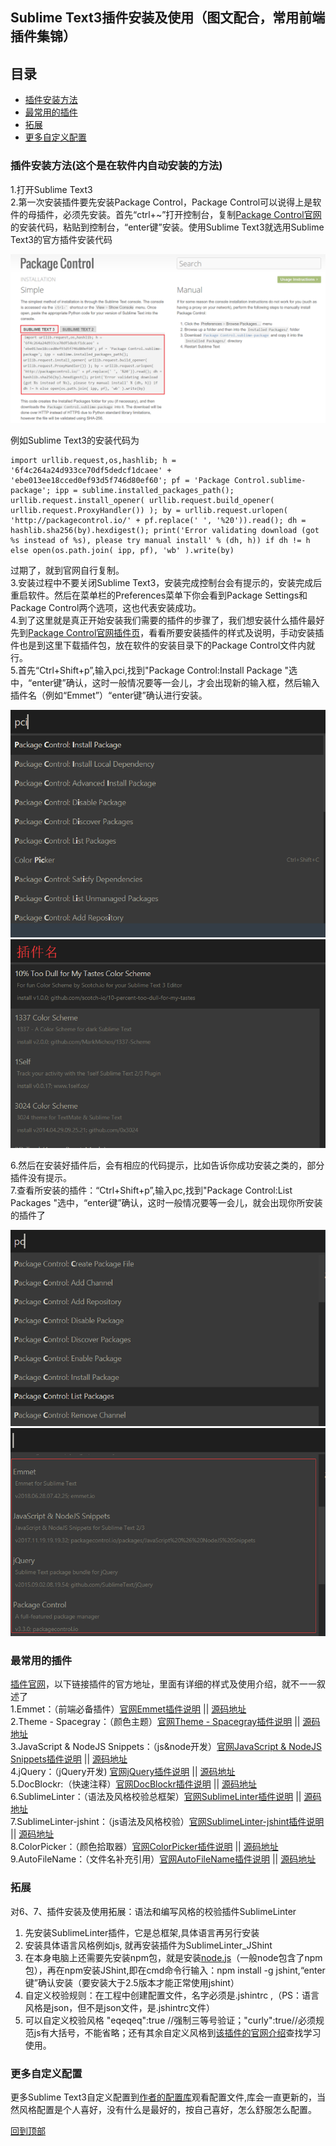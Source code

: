 ## Sublime Text3插件安装及使用（图文配合，常用前端插件集锦）   

<h2 id="01">目录</h2>        

* [插件安装方法](#1)      
* [最常用的插件](#2)       
* [拓展](#3)       
* [更多自定义配置](#4)      

<h3 id="1">插件安装方法(这个是在软件内自动安装的方法)</h3>      

1.打开Sublime Text3   
2.第一次安装插件要先安装Package Control，Package Control可以说得上是软件的母插件，必须先安装。首先“ctrl+~”打开控制台，复制[Package Control官网](https://packagecontrol.io/installation)的安装代码，粘贴到控制台，“enter键”安装。使用Sublime Text3就选用Sublime Text3的官方插件安装代码       

<img src="img/Package Control-installation.PNG">

例如Sublime Text3的安装代码为
```
import urllib.request,os,hashlib; h = '6f4c264a24d933ce70df5dedcf1dcaee' + 'ebe013ee18cced0ef93d5f746d80ef60'; pf = 'Package Control.sublime-package'; ipp = sublime.installed_packages_path(); urllib.request.install_opener( urllib.request.build_opener( urllib.request.ProxyHandler()) ); by = urllib.request.urlopen( 'http://packagecontrol.io/' + pf.replace(' ', '%20')).read(); dh = hashlib.sha256(by).hexdigest(); print('Error validating download (got %s instead of %s), please try manual install' % (dh, h)) if dh != h else open(os.path.join( ipp, pf), 'wb' ).write(by)
```
过期了，就到官网自行复制。   
3.安装过程中不要关闭Sublime Text3，安装完成控制台会有提示的，安装完成后重启软件。然后在菜单栏的Preferences菜单下你会看到Package Settings和Package Control两个选项，这也代表安装成功。  
4.到了这里就是真正开始安装我们需要的插件的步骤了，我们想安装什么插件最好先到[Package Control官网插件页](https://packagecontrol.io/browse)，看看所要安装插件的样式及说明，手动安装插件也是到这里下载插件包，放在软件的安装目录下的Package Control文件内就行。     
5.首先“Ctrl+Shift+p”,输入pci,找到"Package Control:Install Package "选中，“enter键”确认，这时一般情况要等一会儿，才会出现新的输入框，然后输入插件名（例如“Emmet”）“enter键”确认进行安装。   

<img src="img/Package Control-installation2.PNG">     
<img src="img/Package Control-installation3.PNG">

6.然后在安装好插件后，会有相应的代码提示，比如告诉你成功安装之类的，部分插件没有提示。    
7.查看所安装的插件：“Ctrl+Shift+p”,输入pc,找到"Package Control:List Packages "选中，“enter键”确认，这时一般情况要等一会儿，就会出现你所安装的插件了

<img src="img/Package Control-installation4.PNG">
<img src="img/Package Control-installation5.PNG">

<h3 id="2">最常用的插件</h3>       

[插件官网](https://packagecontrol.io)，以下链接插件的官方地址，里面有详细的样式及使用介绍，就不一一叙述了    
1.Emmet：（前端必备插件）[官网Emmet插件说明](https://packagecontrol.io/packages/Emmet)	||	[源码地址](https://github.com/sergeche/emmet-sublime)    
2.Theme - Spacegray：（颜色主题）[官网Theme - Spacegray插件说明](https://packagecontrol.io/packages/Theme%20-%20Spacegray)		||	[源码地址](https://github.com/kkga/spacegray)     
3.JavaScript & NodeJS Snippets：（js&node开发）[官网JavaScript & NodeJS Snippets插件说明](https://packagecontrol.io/packages/JavaScript%20%26%20NodeJS%20Snippets)	||	[源码地址](https://github.com/zenorocha/sublime-javascript-snippets)   
4.jQuery：（jQuery开发) [官网jQuery插件说明](https://packagecontrol.io/packages/jQuery)	||	[源码地址](https://github.com/SublimeText/jQuery)     
5.DocBlockr:（快速注释）[官网DocBlockr插件说明](https://packagecontrol.io/packages/DocBlockr)	||	[源码地址](https://github.com/spadgos/sublime-jsdocs)    
6.SublimeLinter：（语法及风格校验总框架）[官网SublimeLinter插件说明](https://packagecontrol.io/packages/SublimeLinter)	||	[源码地址](https://github.com/SublimeLinter/SublimeLinter)     
7.SublimeLinter-jshint：（js语法及风格校验）[官网SublimeLinter-jshint插件说明](https://packagecontrol.io/packages/SublimeLinter-jshint)		||	[源码地址](https://github.com/SublimeLinter/SublimeLinter-jshint)   
8.ColorPicker：（颜色拾取器）[官网ColorPicker插件说明](https://packagecontrol.io/packages/ColorPicker)		||	[源码地址](https://github.com/weslly/ColorPicker)    
9.AutoFileName：（文件名补充引用）[官网AutoFileName插件说明](https://packagecontrol.io/packages/AutoFileName)	||	[源码地址](https://github.com/BoundInCode/AutoFileName)      
      

<h3 id="3">拓展</h3>    

对6、7、插件安装及使用拓展：语法和编写风格的校验插件SublimeLinter 
1. 先安装SublimeLinter插件，它是总框架,具体语言再另行安装   
2. 安装具体语言风格例如js, 就再安装插件为SublimeLinter_JShint    
3. 在本身电脑上还需要先安装npm包，就是安装[node.js](https://nodejs.org/en/)（一般node包含了npm包），再在npm安装JShint,即在cmd命令行输入：npm install -g jshint,“enter键”确认安装（要安装大于2.5版本才能正常使用jshint）  
4. 自定义校验规则：在工程中创建配置文件，名字必须是.jshintrc ,（PS：语言风格是json，但不是json文件，是.jshintrc文件）   
5. 可以自定义校验风格 "eqeqeq":true //强制三等号验证；"curly":true//必须规范js有大括号，不能省略；还有其余自定义风格到[该插件的官网介绍](https://jshint.com/docs/options/)查找学习使用。

<h3 id="4">更多自定义配置</h3>    

更多Sublime Text3自定义配置到[作者的配置库](https://github.com/BelieveXIA/Custom-Configuration-sublime-text3)观看配置文件,库会一直更新的，当然风格配置是个人喜好，没有什么是最好的，按自己喜好，怎么舒服怎么配置。   

[回到顶部](#01)      





